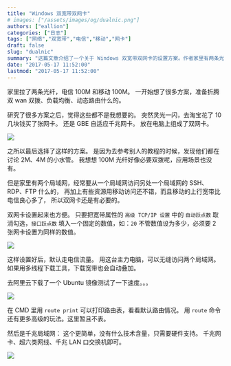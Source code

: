 ```yaml
---
title: "Windows 双宽带双网卡"
# images: ["/assets/images/og/dualnic.png"]
authors: ["eallion"]
categories: ["日志"]
tags: ["网络","双宽带","电信","移动","网卡"]
draft: false
slug: "dualnic"
summary: "这篇文章介绍了一个关于 Windows 双宽带双网卡的设置方案。作者家里有两条光纤，电信 100M 和移动 100M，并且需要从一个局域网访问另外一个局域网的资源。作者购买了一张网卡，并将其放在电脑上，组成了双网卡。通过设置高级 TCP/IP 属性中的接口跃点数，作者可以方便地访问两个局域网，并且下载宽带可以自动叠加。同时，作者提到了千兆局域网的简单设置。"
date: "2017-05-17 11:52:00"
lastmod: "2017-05-17 11:52:00"
---
```


家里拉了两条光纤，电信 100M 和移动 100M。
一开始想了很多方案，准备折腾双 wan 双拨、负载均衡、动态路由什么的。

研究了很多方案之后，觉得这些都不是我想要的。
突然灵光一闪，去淘宝花了 10 几块钱买了张网卡。
还是 GBE 自适应千兆网卡。
放在电脑上组成了双网卡。

![](/assets/images/posts/2017/05/17/256815267.png)

之所以最后选择了这样的方案。
是因为去参考别人的教程的时候，发现他们都在讨论 2M、4M 的小水管。
我想想 100M 光纤好像必要双拨呢，应用场景也没有。

但是家里有两个局域网，经常要从一个局域网访问另处一个局域网的 SSH、RDP、FTP 什么的，
再加上有些资源用移动访问还不错，而且移动的上行宽带比电信良心多了，
所以双网卡还是有必要的。

双网卡设置起来也方便。
只要把宽带属性的 `高级 TCP/IP 设置` 中的 `自动跃点数` 取消勾选，`接口跃点数` 填入一个固定的数值，如：`20`
不管数值设为多少，必须要 2 张网卡设置为同样的数值。

![](/assets/images/posts/2017/05/17/1204207163.png)

这样设置好后，默认走电信流量。
用这台主力电脑，可以无缝访问两个局域网。
如果用多线程下载工具，下载宽带也会自动叠加。

去阿里云下载了一个 Ubuntu 镜像测试了一下速度。。。

![](/assets/images/posts/2017/05/17/249153887.png)

在 CMD 里用 `route print` 可以打印路由表，看看默认路由情况。
用 `route` 命令还有更多高级的玩法。这里暂且不表。

然后是千兆局域网：
这个更简单，没有什么技术含量，只需要硬件支持。
千兆网卡、超六类网线、千兆 LAN 口交换机即可。

![](/assets/images/posts/2017/05/17/4038504302.png)

